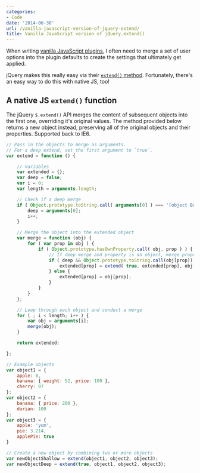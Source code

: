 ```yaml
---
categories:
- Code
date: '2014-06-30'
url: /vanilla-javascript-version-of-jquery-extend/
title: Vanilla JavaScript version of jQuery.extend()
---
```


When writing [vanilla JavaScript plugins](https://gist.github.com/cferdinandi/ece94569aefcffa5f7fa), I often need to merge a set of user options into the plugin defaults to create the settings that ultimately get applied.

jQuery makes this really easy via their [`extend()` method](http://api.jquery.com/jquery.extend/). Fortunately, there's an easy way to do this with native JS, too!


## A native JS `extend()` function

The jQuery `$.extend()` API merges the content of subsequent objects into the first one, overriding it's original values. The method provided below returns a new object instead, preserving all of the original objects and their properties. Supported back to IE6.

```javascript
// Pass in the objects to merge as arguments.
// For a deep extend, set the first argument to `true`.
var extend = function () {

	// Variables
	var extended = {};
	var deep = false;
	var i = 0;
	var length = arguments.length;

	// Check if a deep merge
	if ( Object.prototype.toString.call( arguments[0] ) === '[object Boolean]' ) {
		deep = arguments[0];
		i++;
	}

	// Merge the object into the extended object
	var merge = function (obj) {
		for ( var prop in obj ) {
			if ( Object.prototype.hasOwnProperty.call( obj, prop ) ) {
				// If deep merge and property is an object, merge properties
				if ( deep && Object.prototype.toString.call(obj[prop]) === '[object Object]' ) {
					extended[prop] = extend( true, extended[prop], obj[prop] );
				} else {
					extended[prop] = obj[prop];
				}
			}
		}
	};

	// Loop through each object and conduct a merge
	for ( ; i < length; i++ ) {
		var obj = arguments[i];
		merge(obj);
	}

	return extended;

};

// Example objects
var object1 = {
	apple: 0,
	banana: { weight: 52, price: 100 },
	cherry: 97
};
var object2 = {
	banana: { price: 200 },
	durian: 100
};
var object3 = {
	apple: 'yum',
	pie: 3.214,
	applePie: true
}

// Create a new object by combining two or more objects
var newObjectShallow = extend(object1, object2, object3);
var newObjectDeep = extend(true, object1, object2, object3);
```
